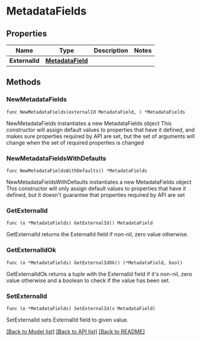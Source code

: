 # MetadataFields

## Properties

Name | Type | Description | Notes
------------ | ------------- | ------------- | -------------
**ExternalId** | [**MetadataField**](MetadataField.md) |  | 

## Methods

### NewMetadataFields

`func NewMetadataFields(externalId MetadataField, ) *MetadataFields`

NewMetadataFields instantiates a new MetadataFields object
This constructor will assign default values to properties that have it defined,
and makes sure properties required by API are set, but the set of arguments
will change when the set of required properties is changed

### NewMetadataFieldsWithDefaults

`func NewMetadataFieldsWithDefaults() *MetadataFields`

NewMetadataFieldsWithDefaults instantiates a new MetadataFields object
This constructor will only assign default values to properties that have it defined,
but it doesn't guarantee that properties required by API are set

### GetExternalId

`func (o *MetadataFields) GetExternalId() MetadataField`

GetExternalId returns the ExternalId field if non-nil, zero value otherwise.

### GetExternalIdOk

`func (o *MetadataFields) GetExternalIdOk() (*MetadataField, bool)`

GetExternalIdOk returns a tuple with the ExternalId field if it's non-nil, zero value otherwise
and a boolean to check if the value has been set.

### SetExternalId

`func (o *MetadataFields) SetExternalId(v MetadataField)`

SetExternalId sets ExternalId field to given value.



[[Back to Model list]](../README.md#documentation-for-models) [[Back to API list]](../README.md#documentation-for-api-endpoints) [[Back to README]](../README.md)


